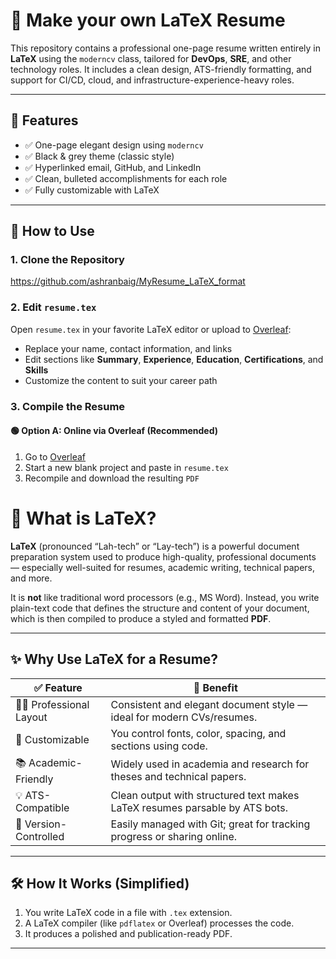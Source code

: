 # 📄 Make your own LaTeX Resume

This repository contains a professional one-page resume written entirely in **LaTeX** using the `moderncv` class, tailored for **DevOps**, **SRE**, and other technology roles. It includes a clean design, ATS-friendly formatting, and support for CI/CD, cloud, and infrastructure-experience-heavy roles.

---

## 🧰 Features

- ✅ One-page elegant design using `moderncv`
- ✅ Black & grey theme (classic style)
- ✅ Hyperlinked email, GitHub, and LinkedIn
- ✅ Clean, bulleted accomplishments for each role
- ✅ Fully customizable with LaTeX

---

## 🚀 How to Use

### 1. Clone the Repository

https://github.com/ashranbaig/MyResume_LaTeX_format


### 2. Edit `resume.tex`

Open `resume.tex` in your favorite LaTeX editor or upload to [Overleaf](https://overleaf.com):

- Replace your name, contact information, and links
- Edit sections like **Summary**, **Experience**, **Education**, **Certifications**, and **Skills**
- Customize the content to suit your career path

### 3. Compile the Resume

#### 🟢 Option A: Online via Overleaf (Recommended)

1. Go to [Overleaf](https://overleaf.com)
2. Start a new blank project and paste in `resume.tex`
3. Recompile and download the resulting `PDF`


# 📘 What is LaTeX?

**LaTeX** (pronounced “Lah-tech” or “Lay-tech”) is a powerful document preparation system used to produce high-quality, professional documents — especially well-suited for resumes, academic writing, technical papers, and more.

It is **not** like traditional word processors (e.g., MS Word). Instead, you write plain-text code that defines the structure and content of your document, which is then compiled to produce a styled and formatted **PDF**.

---

## ✨ Why Use LaTeX for a Resume?

| ✅ Feature              | 📌 Benefit                                                                 |
|------------------------|-----------------------------------------------------------------------------|
| 👨‍💼 Professional Layout  | Consistent and elegant document style — ideal for modern CVs/resumes.        |
| 🔧 Customizable         | You control fonts, color, spacing, and sections using code.                |
| 📚 Academic-Friendly    | Widely used in academia and research for theses and technical papers.     |
| 💡 ATS-Compatible       | Clean output with structured text makes LaTeX resumes parsable by ATS bots.|
| 🔁 Version-Controlled   | Easily managed with Git; great for tracking progress or sharing online.    |

---
## 🛠️ How It Works (Simplified)

1. You write LaTeX code in a file with `.tex` extension.
2. A LaTeX compiler (like `pdflatex` or Overleaf) processes the code.
3. It produces a polished and publication-ready PDF.
---

